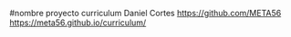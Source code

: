 #nombre proyecto curriculum Daniel Cortes 
https://github.com/META56
https://meta56.github.io/curriculum/
